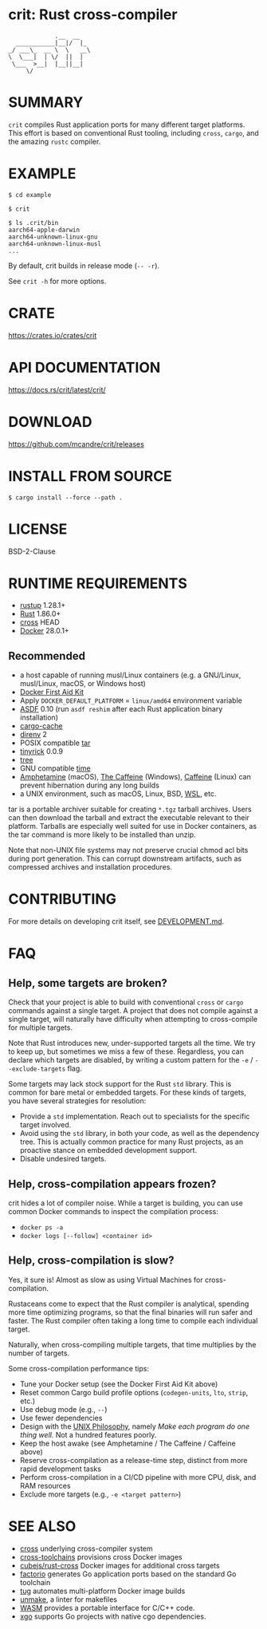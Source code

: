 # crit: Rust cross-compiler

```text
             .__  __
  ___________|__|/  |_
_/ ___\_  __ \  \   __\
\  \___|  | \/  ||  |
 \___  >__|  |__||__|
     \/
```

# SUMMARY

`crit` compiles Rust application ports for many different target platforms. This effort is based on conventional Rust tooling, including `cross`, `cargo`, and the amazing `rustc` compiler.

# EXAMPLE

```console
$ cd example

$ crit

$ ls .crit/bin
aarch64-apple-darwin
aarch64-unknown-linux-gnu
aarch64-unknown-linux-musl
...
```

By default, crit builds in release mode (`-- -r`).

See `crit -h` for more options.

# CRATE

https://crates.io/crates/crit

# API DOCUMENTATION

https://docs.rs/crit/latest/crit/

# DOWNLOAD

https://github.com/mcandre/crit/releases

# INSTALL FROM SOURCE

```console
$ cargo install --force --path .
```

# LICENSE

BSD-2-Clause

# RUNTIME REQUIREMENTS

* [rustup](https://rustup.rs/) 1.28.1+
* [Rust](https://www.rust-lang.org/en-US/) 1.86.0+
* [cross](https://crates.io/crates/cross) HEAD
* [Docker](https://www.docker.com/) 28.0.1+

## Recommended

* a host capable of running musl/Linux containers (e.g. a GNU/Linux, musl/Linux, macOS, or Windows host)
* [Docker First Aid Kit](https://github.com/mcandre/docker-first-aid-kit)
* Apply `DOCKER_DEFAULT_PLATFORM` = `linux/amd64` environment variable
* [ASDF](https://asdf-vm.com/) 0.10 (run `asdf reshim` after each Rust application binary installation)
* [cargo-cache](https://crates.io/crates/cargo-cache)
* [direnv](https://direnv.net/) 2
* POSIX compatible [tar](https://pubs.opengroup.org/onlinepubs/7908799/xcu/tar.html)
* [tinyrick](https://github.com/mcandre/tinyrick) 0.0.9
* [tree](https://en.wikipedia.org/wiki/Tree_(command))
* GNU compatible [time](https://www.gnu.org/software/time/)
* [Amphetamine](https://apps.apple.com/us/app/amphetamine/id937984704?mt=12) (macOS), [The Caffeine](https://www.microsoft.com/store/productId/9PJBW5SCH9LC) (Windows), [Caffeine](https://launchpad.net/caffeine) (Linux) can prevent hibernation during any long builds
* a UNIX environment, such as macOS, Linux, BSD, [WSL](https://learn.microsoft.com/en-us/windows/wsl/), etc.

tar is a portable archiver suitable for creating `*.tgz` tarball archives. Users can then download the tarball and extract the executable relevant to their platform. Tarballs are especially well suited for use in Docker containers, as the tar command is more likely to be installed than unzip.

Note that non-UNIX file systems may not preserve crucial chmod acl bits during port generation. This can corrupt downstream artifacts, such as compressed archives and installation procedures.

# CONTRIBUTING

For more details on developing crit itself, see [DEVELOPMENT.md](DEVELOPMENT.md).

# FAQ

## Help, some targets are broken?

Check that your project is able to build with conventional `cross` or `cargo` commands against a single target. A project that does not compile against a single target, will naturally have difficulty when attempting to cross-compile for multiple targets.

Note that Rust introduces new, under-supported targets all the time. We try to keep up, but sometimes we miss a few of these. Regardless, you can declare which targets are disabled, by writing a custom pattern for the `-e` / `--exclude-targets` flag.

Some targets may lack stock support for the Rust `std` library. This is common for bare metal or embedded targets. For these kinds of targets, you have several strategies for resolution:

* Provide a `std` implementation. Reach out to specialists for the specific target involved.
* Avoid using the `std` library, in both your code, as well as the dependency tree. This is actually common practice for many Rust projects, as an proactive stance on embedded development support.
* Disable undesired targets.

## Help, cross-compilation appears frozen?

crit hides a lot of compiler noise. While a target is building, you can use common Docker commands to inspect the compilation process:

* `docker ps -a`
* `docker logs [--follow] <container id>`

## Help, cross-compilation is slow?

Yes, it sure is! Almost as slow as using Virtual Machines for cross-compilation.

Rustaceans come to expect that the Rust compiler is analytical, spending more time optimizing programs, so that the final binaries will run safer and faster. The Rust compiler often taking a long time to compile each individual target.

Naturally, when cross-compiling multiple targets, that time multiplies by the number of targets.

Some cross-compilation performance tips:

* Tune your Docker setup (see the Docker First Aid Kit above)
* Reset common Cargo build profile options (`codegen-units`, `lto`, `strip`, etc.)
* Use debug mode (e.g., `--`)
* Use fewer dependencies
* Design with the [UNIX Philosophy](https://en.wikipedia.org/wiki/Unix_philosophy), namely *Make each program do one thing well.* Not a hundred features poorly.
* Keep the host awake (see Amphetamine / The Caffeine / Caffeine above)
* Reserve cross-compilation as a release-time step, distinct from more rapid development tasks
* Perform cross-compilation in a CI/CD pipeline with more CPU, disk, and RAM resources
* Exclude more targets (e.g., `-e <target pattern>`)

# SEE ALSO

* [cross](https://github.com/cross-rs/cross) underlying cross-compiler system
* [cross-toolchains](https://github.com/cross-rs/cross-toolchains) provisions cross Docker images
* [cubejs/rust-cross](https://hub.docker.com/r/cubejs/rust-cross/tags) Docker images for additional cross targets
* [factorio](https://github.com/mcandre/factorio) generates Go application ports based on the standard Go toolchain
* [tug](https://github.com/mcandre/tug) automates multi-platform Docker image builds
* [unmake](https://github.com/mcandre/unmake), a linter for makefiles
* [WASM](https://webassembly.org/) provides a portable interface for C/C++ code.
* [xgo](https://github.com/techknowlogick/xgo) supports Go projects with native cgo dependencies.

